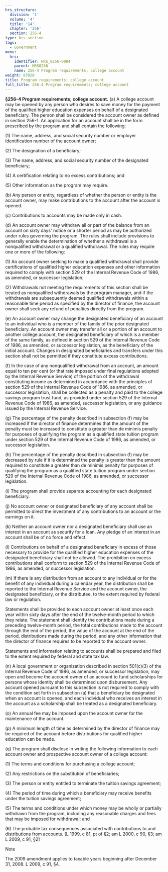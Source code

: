 ```yaml
---
hrs_structure:
  division: '1'
  volume: '4'
  title: '14'
  chapter: '256'
  section: 256-4
type: hrs_section
tags:
  - Government
menu:
  hrs:
    identifier: HRS_0256-0004
    parent: HRS0256
    name: 256-4 Program requirements; college account
weight: 87020
title: Program requirements; college account
full_title: 256-4 Program requirements; college account
---
```

**§256-4 Program requirements; college account.** (a) A college account may be opened by any person who desires to save money for the payment of the qualified higher education expenses on behalf of a designated beneficiary. The person shall be considered the account owner as defined in section 256-1\. An application for an account shall be in the form prescribed by the program and shall contain the following:

(1) The name, address, and social security number or employer identification number of the account owner;

(2) The designation of a beneficiary;

(3) The name, address, and social security number of the designated beneficiary;

(4) A certification relating to no excess contributions; and

(5) Other information as the program may require.

(b) Any person or entity, regardless of whether the person or entity is the account owner, may make contributions to the account after the account is opened.

(c) Contributions to accounts may be made only in cash.

(d) An account owner may withdraw all or part of the balance from an account on sixty days' notice or a shorter period as may be authorized under rules governing the program. The rules shall include provisions to generally enable the determination of whether a withdrawal is a nonqualified withdrawal or a qualified withdrawal. The rules may require one or more of the following:

(1) An account owner seeking to make a qualified withdrawal shall provide certifications of qualified higher education expenses and other information required to comply with section 529 of the Internal Revenue Code of 1986, as amended, or successor legislation;

(2) Withdrawals not meeting the requirements of this section shall be treated as nonqualified withdrawals by the program manager, and if the withdrawals are subsequently deemed qualified withdrawals within a reasonable time period as specified by the director of finance, the account owner shall seek any refund of penalties directly from the program.

(e) An account owner may change the designated beneficiary of an account to an individual who is a member of the family of the prior designated beneficiary. An account owner may transfer all or a portion of an account to another college account, the designated beneficiary of which is a member of the same family, as defined in section 529 of the Internal Revenue Code of 1986, as amended, or successor legislation, as the beneficiary of the initial account. Changes in designated beneficiaries and transfers under this section shall not be permitted if they constitute excess contributions.

(f) In the case of any nonqualified withdrawal from an account, an amount equal to ten per cent (or that rate imposed under final regulations adopted by the Internal Revenue Service) of the portion of the withdrawal constituting income as determined in accordance with the principles of section 529 of the Internal Revenue Code of 1986, as amended, or successor legislation, shall be collected as a penalty and paid to the college savings program trust fund, as provided under section 529 of the Internal Revenue Code of 1986, as amended, successor legislation, or any guidance issued by the Internal Revenue Service.

(g) The percentage of the penalty described in subsection (f) may be increased if the director of finance determines that the amount of the penalty must be increased to constitute a greater than de minimis penalty for purposes of qualifying the program as a qualified state tuition program under section 529 of the Internal Revenue Code of 1986, as amended, or successor legislation.

(h) The percentage of the penalty described in subsection (f) may be decreased by rule if it is determined the penalty is greater than the amount required to constitute a greater than de minimis penalty for purposes of qualifying the program as a qualified state tuition program under section 529 of the Internal Revenue Code of 1986, as amended, or successor legislation.

(i) The program shall provide separate accounting for each designated beneficiary.

(j) No account owner or designated beneficiary of any account shall be permitted to direct the investment of any contributions to an account or the earnings on it.

(k) Neither an account owner nor a designated beneficiary shall use an interest in an account as security for a loan. Any pledge of an interest in an account shall be of no force and effect.

(l) Contributions on behalf of a designated beneficiary in excess of those necessary to provide for the qualified higher education expenses of the designated beneficiary shall not be allowed. The prohibition on excess contributions shall conform to section 529 of the Internal Revenue Code of 1986, as amended, or successor legislation.

(m) If there is any distribution from an account to any individual or for the benefit of any individual during a calendar year, the distribution shall be reported to the Internal Revenue Service and the account owner, the designated beneficiary, or the distributee, to the extent required by federal law or regulation.

Statements shall be provided to each account owner at least once each year within sixty days after the end of the twelve-month period to which they relate. The statement shall identify the contributions made during a preceding twelve-month period, the total contributions made to the account through the end of the period, the value of the account at the end of the period, distributions made during the period, and any other information that the director of finance requires to be reported to the account owner.

Statements and information relating to accounts shall be prepared and filed to the extent required by federal and state tax law.

(n) A local government or organization described in section 501(c)(3) of the Internal Revenue Code of 1986, as amended, or successor legislation, may open and become the account owner of an account to fund scholarships for persons whose identity shall be determined upon disbursement. Any account opened pursuant to this subsection is not required to comply with the condition set forth in subsection (a) that a beneficiary be designated when an account is opened, and each individual who receives an interest in the account as a scholarship shall be treated as a designated beneficiary.

(o) An annual fee may be imposed upon the account owner for the maintenance of the account.

(p) A minimum length of time as determined by the director of finance may be required of the account before distributions for qualified higher education can be made.

(q) The program shall disclose in writing the following information to each account owner and prospective account owner of a college account:

(1) The terms and conditions for purchasing a college account;

(2) Any restrictions on the substitution of beneficiaries;

(3) The person or entity entitled to terminate the tuition savings agreement;

(4) The period of time during which a beneficiary may receive benefits under the tuition savings agreement;

(5) The terms and conditions under which money may be wholly or partially withdrawn from the program, including any reasonable charges and fees that may be imposed for withdrawal; and

(6) The probable tax consequences associated with contributions to and distributions from accounts. [L 1999, c 81, pt of §2; am L 2000, c 90, §3; am L 2009, c 91, §2]

Note

The 2009 amendment applies to taxable years beginning after December 31, 2008\. L 2009, c 91, §4.